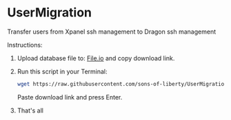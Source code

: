 # UserMigration
Transfer users from Xpanel ssh management to Dragon ssh management


Instructions:
1. Upload database file to:
   [File.io](https://file.io)
   and copy download link.
   
3. Run this script in your Terminal:
   ```bash
   wget https://raw.githubusercontent.com/sons-of-liberty/UserMigration/main/UserMig.py
   ```
   Paste download link and press Enter.
4. That's all  
